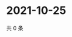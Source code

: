 # 2021-10-25

共 0 条

<!-- BEGIN -->
<!-- 最后更新时间 Mon Oct 25 2021 10:01:17 GMT+0800 (China Standard Time) -->

<!-- END -->

